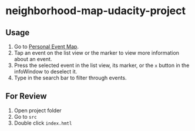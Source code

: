 # neighborhood-map-udacity-project

## Usage
1. Go to [Personal Event Map](https://frenchfulton94.github.io/neighborhood-map-udacity-project/dist/).
2. Tap an event on the list view or the marker to view more information about an event.
3. Press the selected event in the list view, its marker, or the `x` button in the infoWindow to deselect it.
5. Type in the search bar to filter through events.

## For Review
1. Open project folder
2. Go to `src`
3. Double click `index.hmtl`